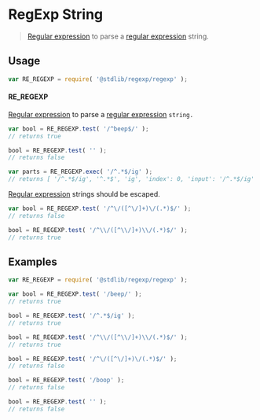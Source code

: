 # RegExp String

> [Regular expression][regexp] to parse a [regular expression][regexp] string.


<section class="usage">

## Usage

``` javascript
var RE_REGEXP = require( '@stdlib/regexp/regexp' );
```

#### RE_REGEXP

[Regular expression][regexp] to parse a [regular expression][regexp] `string. 
`
``` javascript
var bool = RE_REGEXP.test( '/^beep$/' );
// returns true

bool = RE_REGEXP.test( '' );
// returns false

var parts = RE_REGEXP.exec( '/^.*$/ig' );
// returns [ '/^.*$/ig', '^.*$', 'ig', 'index': 0, 'input': '/^.*$/ig' ]
```

[Regular expression][regexp] strings should be escaped.

``` javascript
var bool = RE_REGEXP.test( '/^\/([^\/]+)\/(.*)$/' );
// returns false

bool = RE_REGEXP.test( '/^\\/([^\\/]+)\\/(.*)$/' );
// returns true
```

<!-- </usage> -->


<section class="examples">

## Examples

``` javascript
var RE_REGEXP = require( '@stdlib/regexp/regexp' );

var bool = RE_REGEXP.test( '/beep/' );
// returns true

bool = RE_REGEXP.test( '/^.*$/ig' );
// returns true

bool = RE_REGEXP.test( '/^\\/([^\\/]+)\\/(.*)$/' );
// returns true

bool = RE_REGEXP.test( '/^\/([^\/]+)\/(.*)$/' );
// returns false

bool = RE_REGEXP.test( '/boop' );
// returns false

bool = RE_REGEXP.test( '' );
// returns false
```

<!-- </examples> -->


<section class="links">

[regexp]: https://developer.mozilla.org/en-US/docs/Web/JavaScript/Guide/Regular_Expressions

<!-- </links> -->
